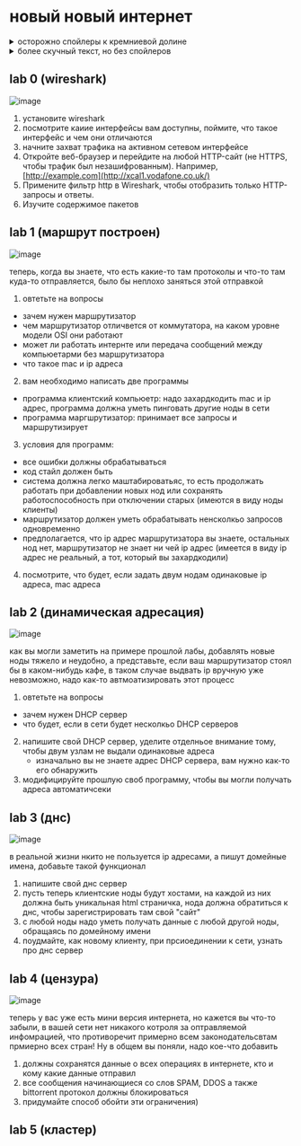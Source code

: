 # новый новый интернет


<details>
  <summary>осторожно спойлеры к кремниевой долине</summary>
  <p>как вы помните(ну, если смотрели, конечно) ребята пытались созать новый интернет, но он оказался слишком крутым, да настолько, что научился решать NP задачу за полиномиальное время (ну они же туда пркирепили нейросеть, чему вы удивлятесь????)</p>
</details>

<details>
  <summary>более скучный текст, но без спойлеров </summary>
  <p> в этом семестре вам надо будет написать несколкьо программ, эмулирующих реальный интернет и принципы его работы </p>
</details>

## lab 0 (wireshark)

  ![image](https://github.com/user-attachments/assets/dffb848e-74b8-47c7-84fb-1fb6d54fe27d)


  1) установите wireshark
  2) посмотрите каиие интерфейсы вам доступны, поймите, что такое интерфейс и чем они отличаются
  3) начните захват трафика на активном сетевом интерфейсе
  4) Откройте веб-браузер и перейдите на любой HTTP-сайт (не HTTPS, чтобы трафик был незашифрованным). Например, [http://example.com](http://xcal1.vodafone.co.uk/)
  5) Примените фильтр http в Wireshark, чтобы отобразить только HTTP-запросы и ответы.
  6) Изучите содержимое пакетов


## lab 1 (маршрут построен)

![image](https://github.com/user-attachments/assets/8361564a-221e-4fa6-a052-5ec501d26d15)

теперь, когда вы знаете, что есть какие-то там протоколы и что-то там куда-то отправляется, было бы неплохо заняться этой отправкой 

1) овтетьте на вопросы
  - зачем нужен маршрутизатор
  - чем маршрутизатор отличвется от коммутатора, на каком уровне модели OSI они работают
  - может ли работать интернте или передача сообщений между компьюетарми без маршрутизатора
  - что такое mac и ip адреса
2) вам необходимо написать две программы
  - программа клиентский компьюетр: надо захардкодить mac и ip адрес, программа должна уметь пинговать другие ноды в сети
  - программа маргшрутизатор: принимает все запросы и маршрутизирует
3) условия для программ:
  - все ошибки должны обрабатываться
  - код стайл должен быть
  - система должна легко маштабироватьяс, то есть продолжать работать при добавлении новых нод или сохранять работоспособность при отключении старых (имеются в виду ноды клиенты)
  - маршрутизатор должен уметь обрабатывать ненсколкьо запросов одновременно
  - предполагается, что ip адрес маршрутизатора вы знаете, остальных нод нет, маршрутизатор не знает ни чей ip адрес (имеется в виду ip адрес не реальный, а тот, который вы захардкодили) 
4) посмотрите, что будет, если задать двум нодам одинаковые ip адреса, mac адреса  

## lab 2 (динамическая адресация)

![image](https://github.com/user-attachments/assets/8c09eee8-f2d3-4526-925d-bb97fef85b31)


как вы могли заметить на примере прошлой лабы, добавлять новые ноды тяжело и неудобно, а представьте, если ваш маршрутизатор стоял бы в каком-нибудь кафе, в таком случае выдвать ip вручную уже невозможно,
надо как-то автмоатизировать этот процесс

1) овтетьте на вопросы
- зачем нужен DHCP сервер
- что будет, если в сети будет несколкьо DHCP серверов
  
2) напишите свой DHCP сервер, уделите отделньое внимание тому, чтобы двум узлам не выдали одинаковые адреса
   - изначально вы не знаете адрес DHCP сервера, вам нужно как-то его обнаружить
3) модифицируйте прошлую своб программу, чтобы вы могли получать адреса автоматичсеки 

## lab 3 (днс)

![image](https://github.com/user-attachments/assets/7f219568-1c62-47ad-857b-0e9b37cdb41c)



в реальной жизни нкито не пользуется ip  адресами, а пишут домейные имена, добавьте такой функционал
 1) напишите свой днс сервер  
 2) пусть теперь клиентские ноды будут хостами, на каждой из них должна быть уникальная html страничка, нода должна обратиться к днс, чтобы зарегистрировать там свой "сайт"
 3) с любой ноды надо уметь получать данные с любой другой ноды, обращаясь по домейному имени  
 4) поудмайте, как новому клиенту, при прсиоединении к сети, узнать про днс сервер
     
## lab 4 (цензура)

![image](https://github.com/user-attachments/assets/61e9fae3-0f3a-45b0-8c96-d28297672f84)

теперь у вас уже есть мини версия интернета, но кажется вы что-то забыли, в вашей сети нет никакого котроля за оптравляемой инфомрацией, что противоречит примерно всем законодательсвтам прмиерно всех стран! Ну в общем вы поняли, надо кое-что добавить

1) должны сохранятся данные о всех операциях в интернете, кто и кому какие данные отправил
2) все сообщения начинающиеся со слов SPAM, DDOS а также bittorrent протокол должны блокироваться
3) придумайте способ обойти эти ограничения) 
   
## lab 5 (кластер)


